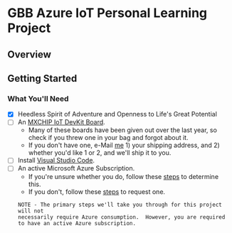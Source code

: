 # GBB Azure IoT Personal Learning Project

## Overview



## Getting Started


### What You'll Need

- [x] Heedless Spirit of Adventure and Openness to Life's Great Potential
- [ ] An [MXCHIP IoT DevKit Board](http://mxchip.com/az3166).
    - Many of these boards have been given out over the last year, so check if you threw one in your bag and forgot about it.
    - If you don't have one, e-Mail [me](mailto:jbennett@microsoft.com) 1) your shipping address, and 2) whether you'd like 1 or 2, and we'll ship it to you.
- [ ] Install [Visual Studio Code](https://code.visualstudio.com/).
- [ ] An active Microsoft Azure Subscription.
    - If you're unsure whether you do, follow these [steps](/src/check-for-azure-subscription/readme.MD) to determine this.
    - If you don't, follow these [steps]() to request one.
    ```text
    NOTE - The primary steps we'll take you through for this project will not 
    necessarily require Azure consumption.  However, you are required
    to have an active Azure subscription.
    ```
